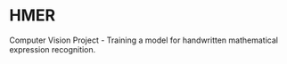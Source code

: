 # HMER
Computer Vision Project - Training a model for handwritten mathematical expression recognition.
